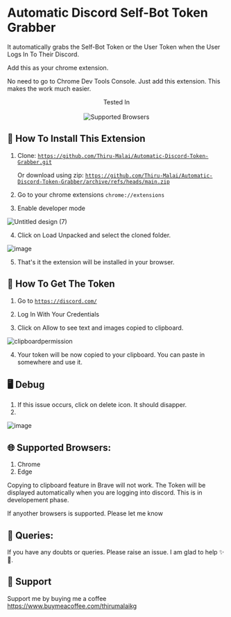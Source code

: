 # Automatic Discord Self-Bot Token Grabber
 It automatically grabs the Self-Bot Token or the User Token when the User Logs In To Their Discord.
 
 Add this as your chrome extension.

 No need to go to Chrome Dev Tools Console. Just add this extension. This makes the work much easier.

<p align="center">
  Tested In
  <br><br>
  <img src="https://img.shields.io/badge/browsers-Chrome%20%7C%20Edge%20%7C%20Brave-blue" alt="Supported Browsers">
 </p>

## 🤖 How To Install This Extension

 1. Clone: <code>https://github.com/Thiru-Malai/Automatic-Discord-Token-Grabber.git</code>
 
    Or download using zip: <code>https://github.com/Thiru-Malai/Automatic-Discord-Token-Grabber/archive/refs/heads/main.zip</code>

 2. Go to your chrome extensions <code>chrome://extensions</code>

 3. Enable developer mode
 
![Untitled design (7)](https://user-images.githubusercontent.com/73980589/218159861-0ef4869d-c741-4878-bff0-bea885c6b533.png)

 4. Click on Load Unpacked and select the cloned folder.

![image](https://user-images.githubusercontent.com/73980589/218063454-1dc41706-795c-4c3c-8f3b-3d2858214067.png)

 5. That's it the extension will be installed in your browser.

## 🔑 How To Get The Token

 1. Go to <code>https://discord.com/</code>

 2. Log In With Your Credentials

 3. Click on Allow to see text and images copied to clipboard.

![clipboardpermission](https://user-images.githubusercontent.com/73980589/218063488-dec05869-5279-4a61-9760-b43ce06e40ea.PNG)

 4. Your token will be now copied to your clipboard. You can paste in somewhere and use it.

## 🖥️ Debug

 1. If this issue occurs, click on delete icon. It should disapper.
 2. 
![image](https://user-images.githubusercontent.com/73980589/218163792-a36454b3-b887-4ed4-a352-4c7fb27df282.png)

## 🌐 Supported Browsers:

 1. Chrome
 2. Edge
 
 Copying to clipboard feature in Brave will not work. The Token will be displayed automatically when you are logging into discord.
 This is in developement phase.
 
 If anyother browsers is supported. Please let me know

## 💭 Queries:

 If you have any doubts or queries. Please raise an issue. I am glad to help ✨💞.
 
## 💞 Support 

 Support me by buying me a coffee https://www.buymeacoffee.com/thirumalaikg

